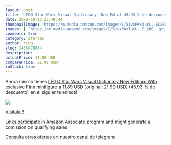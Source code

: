 ```yaml
---
layout: post
title: 'LEGO Star Wars Visual Dictionary  New Ed al 45.93 % de descuento'
date: 2020-10-13 23:49:44
thumbnailImage: 'https://m.media-amazon.com/images/I/51vxPWxTucL._SL200_.jpg'
images: [ 'https://m.media-amazon.com/images/I/51vxPWxTucL._SL200_.jpg' ]
comments: true
category: ofertas
author: ring
slug: 1465478884
description:
actualPrice: 11.89 USD
comparePrice: 21.99 USD
inStock: true
---
```


Ahora mismo tienes [LEGO Star Wars Visual Dictionary  New Edition: With exclusive Finn minifigure](https://www.amazon.com/dp/1465478884/?tag=tolees-20) a 11.89 USD (original: 21.99 USD) (45.93 %  de descuento) en el siguiente enlace!

[![](https://m.media-amazon.com/images/I/51vxPWxTucL._SL200_.jpg)](https://www.amazon.com/dp/1465478884/?tag=tolees-20)

[Visítala!!!](https://www.amazon.com/dp/1465478884/?tag=tolees-20)

Links participate in Amazon Associate program and might generate a comission on qualifying sales

[Consulta otras ofertas en nuestro canal de telegram](https://t.me/s/ofertas25)
